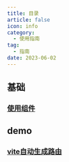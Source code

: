 ```yaml
---
title: 目录
article: false
icon: info
category:
  - 使用指南
tag:
  - 指南
date: 2023-06-02
---
```


## 基础
### [使用组件](component.md)

## demo
### [vite自动生成路由](createViteRouter.md)